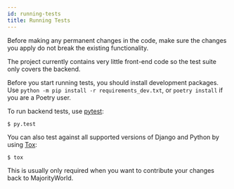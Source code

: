```yaml
---
id: running-tests
title: Running Tests
---
```


Before making any permanent changes in the code, make sure the changes you apply do not break the existing functionality.

The project currently contains very little front-end code so the test suite only covers the backend.

Before you start running tests, you should install development packages. 
Use `python -m pip install -r requirements_dev.txt`, or `poetry install` if you are a Poetry user.

To run backend tests, use [pytest](https://docs.pytest.org/en/latest/):

```console
$ py.test
```

You can also test against all supported versions of Django and Python by using [Tox](https://tox.readthedocs.io/en/latest/):

```console
$ tox
```

This is usually only required when you want to contribute your changes back to MajorityWorld. 
